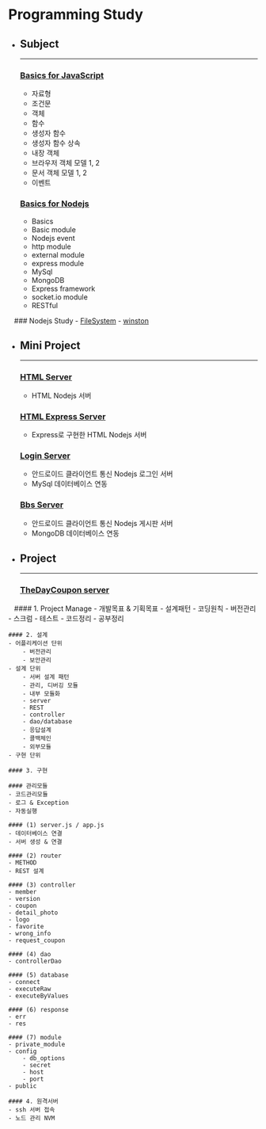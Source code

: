 # Programming Study

- ## Subject
    - ---

    ### [Basics for JavaScript](https://github.com/qskeksq/Basics_for_javaScript)
    - 자료형
    - 조건문
    - 객체
    - 함수
    - 생성자 함수
    - 생성자 함수 상속
    - 내장 객체
    - 브라우저 객체 모델 1, 2
    - 문서 객체 모델 1, 2
    - 이벤트

    ### [Basics for Nodejs](https://github.com/qskeksq/Basics_for_Nodejs)
    - Basics
    - Basic module
    - Nodejs event
    - http module
    - external module
    - express module
    - MySql
    - MongoDB
    - Express framework
    - socket.io module
    - RESTful
    
    ### Nodejs Study
    - [FileSystem](https://github.com/qskeksq/nodejs_fs)
    - [winston](https://github.com/qskeksq/nodejs_winston)

- ## Mini Project
    - ---  

    ### [HTML Server](https://github.com/qskeksq/HTML_Server)
    - HTML Nodejs 서버

    ### [HTML Express Server](https://github.com/qskeksq/HTML_Server_Express)
    - Express로 구현한 HTML Nodejs 서버
    
    ### [Login Server](https://github.com/qskeksq/SignIn)
    - 안드로이드 클라이언트 통신 Nodejs 로그인 서버
    - MySql 데이터베이스 연동

    ### [Bbs Server](https://github.com/qskeksq/Nodejs_Bbs)
    - 안드로이드 클라이언트 통신 Nodejs 게시판 서버
    - MongoDB 데이터베이스 연동
    
- ## Project
    - ---  
    
    ### [TheDayCoupon server](https://github.com/qskeksq/thedaycoupon_Server)
    #### 1. Project Manage
    - 개발목표 & 기획목표
    - 설계패턴
    - 코딩원칙
    - 버전관리
    - 스크럼
    - 테스트
    - 코드정리
    - 공부정리

    #### 2. 설계
    - 어플리케이션 단위
        - 버전관리
        - 보안관리
    - 설계 단위
        - 서버 설계 패턴
        - 관리, 디버깅 모듈
        - 내부 모듈화
        - server
        - REST
        - controller
        - dao/database
        - 응답설계
        - 콜백체인
        - 외부모듈
    - 구현 단위

    #### 3. 구현 

    #### 관리모듈
    - 코드관리모듈
    - 로그 & Exception
    - 자동실행

    #### (1) server.js / app.js
    - 데이터베이스 연결
    - 서버 생성 & 연결

    #### (2) router
    - METHOD
    - REST 설계

    #### (3) controller
    - member
    - version
    - coupon
    - detail_photo
    - logo
    - favorite
    - wrong_info
    - request_coupon

    #### (4) dao
    - controllerDao

    #### (5) database
    - connect
    - executeRaw
    - executeByValues

    #### (6) response
    - err
    - res

    #### (7) module
    - private_module
    - config
        - db_options
        - secret
        - host
        - port
    - public

    #### 4. 원격서버
    - ssh 서버 접속
    - 노드 관리 NVM
